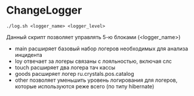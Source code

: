 # ChangeLogger
```
./log.sh <logger_name> <logger_level>
```
Данный скрипт позволяет управлять 5-ю блоками (<logger_name>)
* main расширяет базовый набор логеров необходимых для анализа инцидента
* loy отвечает за логеры связаны с лояльностью, включая слс
* touch расширяет два логера тач кассы
* goods расширяет логер ru.crystals.pos.catalog
* other позволяет уменьшить уровень логирования для логеров, которые используются реже всего (по типу hibernate)

